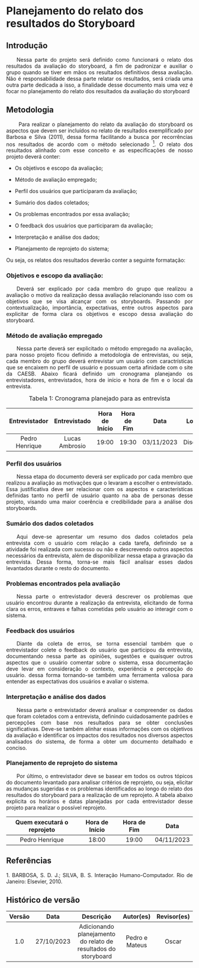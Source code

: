 # Planejamento do relato dos resultados do Storyboard

## Introdução
<p align="justify">&emsp;&emsp;Nessa parte do projeto será definido como funcionará o relato dos resultados da avaliação do storyboard, a fim de padronizar e auxiliar o grupo quando se tiver em mãos os resultados definitivos dessa avaliação. Não é responsabilidade dessa parte relatar os resultados, será criada uma outra parte dedicada a isso, a finalidade desse documento mais uma vez é focar no planejamento do relato dos resultados da avaliação do storyboard
</p>

## Metodologia
<p align="justify">&emsp;&emsp; Para realizar o planejamento do relato da avaliação do storyboard os aspectos que devem ser incluídos no relato de resultados exemplificado por Barbosa e Silva (2011), dessa forma facilitando a busca por recorrências nos resultados de acordo com o método selecionado <a href="#1"><sup>1</sup></a>. O relato dos resultados alinhado com esse conceito e as especificações de nosso projeto deverá conter: </p>

- Os objetivos e escopo da avaliação;
  
- Método de avaliação empregado;
  
- Perfil dos usuários que participaram da avaliação;
  
- Sumário dos dados coletados;
  
- Os problemas encontrados por essa avaliação;
  
- O feedback dos usuários que participaram da avaliação;
  
- Interpretação e análise dos dados;
  
- Planejamento de reprojeto do sistema;

Ou seja, os relatos dos resultados deverão conter a seguinte formatação:

### Objetivos e escopo da avaliação:
<p align="justify">&emsp;&emsp;Deverá ser explicado por cada membro do grupo que realizou a avaliação o motivo da realização dessa avaliação relacionando isso com os objetivos que se visa alcançar com os storyboards. Passando por contextualização, importância, expectativas, entre outros aspectos para explicitar de forma clara os objetivos e escopo dessa avaliação do storyboard.</p>

### Método de avaliação empregado
<p align="justify">&emsp;&emsp;Nessa parte deverá ser explicitado o método empregado na avaliação, para nosso projeto ficou definido a metodologia de entrevistas, ou seja, cada membro do grupo deverá entrevistar um usuário com caractrísticas que se encaixem no perfil de usuário e possuam certa afinidade com o site da CAESB. Abaixo ficará definido um cronograma planejando os entrevistadores, entrevistados, hora de início e hora de fim e o local da entrevista.</p>

<font size="3"><p style="text-align: center">Tabela 1: Cronograma planejado para as entrevista</p></font>

<center>

| Entrevistador |    Entrevistado   |      Hora de Início     |  Hora de Fim | Data | Local |
| :----: | :--------: | :------------------: | :-----: | :-----: | :-------: |
|  Pedro Henrique | Lucas Ambrosio| 19:00 | 19:30 | 03/11/2023 | Discord | 
</center>


### Perfil dos usuários
<p align="justify">&emsp;&emsp;Nessa etapa do documento deverá ser explicado por cada membro que realizou a avaliação as motivações que o levaram a escolher o entrevistado. Essa justificativa deve ser relacionar com os aspectos e características definidas tanto no perfil de usuário quanto na aba de personas desse projeto, visando uma maior coerência e credibilidade para a análise dos storyboards.</p>


### Sumário dos dados coletados
<p align="justify">&emsp;&emsp;Aqui deve-se apresentar um resumo dos dados coletados pela entrevista com o usuário com relação a cada tarefa, definindo se a atividade foi realizada com sucesso ou não e descrevendo outros aspectos necessários da entrevista, além de disponibilizar nessa etapa a gravação da entrevista. Dessa forma, torna-se mais fácil analisar esses dados levantados durante o resto do documento.</p>

### Problemas encontrados pela avaliação
<p align="justify">&emsp;&emsp;Nessa parte o entrevistador deverá descrever os problemas que usuário encontrou durante a realização da entrevista, elicitando de forma clara os erros, entraves e falhas cometidas pelo usuário ao interagir com o sistema.</p>


### Feedback dos usuários

<p align="justify">&emsp;&emsp;Diante da coleta de erros, se torna essencial também que o entrevistador colete o feedback do usuário que participou da entrevista, documentando nessa parte as opiniões, sugestões e quaisquer outros aspectos que o usuário comentar sobre o sistema, essa documentação deve levar em consideração o contexto, experiência e percepção do usuário. dessa forma tornando-se também uma ferramenta valiosa para entender as expectativas dos usuários e avaliar o sistema.</p>

### Interpretação e análise dos dados
<p align="justify">&emsp;&emsp;Nessa parte o entrevistador deverá analisar e compreender os dados que foram coletados com a entrevista, definindo cuidadosamente padrões e percepções com base nos resultados para se obter conclusões significativas. Deve-se também alinhar essas informações com os objetivos da avaliação e identificar os impactos dos resultados nos diversos  aspectos analisados do sistema, de forma a obter um documento detalhado e conciso.</p>


### Planejamento de reprojeto do sistema
<p align="justify">&emsp;&emsp;Por último, o entrevistador deve se basear em todos os outros tópicos do documento levantado para analisar critérios de reprojeto, ou seja, elicitar as mudanças sugeridas e os problemas identificados ao longo do relato dos resultados do storyboard para a realização de um reprojeto. A tabela abaixo explicita os horários e datas planejadas por cada entrevistador desse projeto para realizar o possível reprojeto.</p>

<center>

| Quem executará o reprojeto |    Hora de Início    |     Hora de Fim  |  Data|  
| :----: | :--------: | :------------------: | :-----: | 
|  Pedro Henrique | 18:00 | 19:00 | 04/11/2023 |   
</center>




## Referências

<p id="1" align="justify"> 1. BARBOSA, S. D. J.; SILVA, B. S. Interação Humano-Computador. Rio de Janeiro: Elsevier, 2010.</p>


## Histórico de versão
<center>

| Versão |    Data    |      Descrição       |  Autor(es) | Revisor(es) |
| :----: | :--------: | :------------------: | :-----: | :-----: |
|  1.0   | 27/10/2023 | Adicionando planejamento do relato de resultados do storyboard | Pedro e Mateus | Oscar |


</center>
